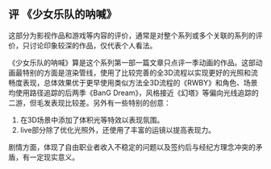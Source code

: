 ## 评 《少女乐队的呐喊》

这部分为影视作品和游戏等内容的评价，通常是对整个系列或多个关联的系列的评价，只讨论印象较深的作品，仅代表个人看法。

《少女乐队的呐喊》算是这个系列第一部一篇文章只点评一季动画的作品。这部动画最特别的方面是渲染管线，使用了比较完善的全3D流程以实现更好的光照和流畅度表现，总体效果优于更早使用类似方法全3D流程的《RWBY》和角色、场景均使用路径追踪的后两季《BanG Dream》，风格接近《幻塔》等偏向光线追踪的二游，但毛发表现比较差。另外有一些特别的创意：
1. 在3D场景中添加了体积光等特效以表现氛围。
2. live部分除了优化光照外，还使用了丰富的运镜以提高表现力。

剧情方面，体现了自由职业者收入不稳定的问题以及签约后与经纪方理念冲突的矛盾，有一定现实意义。